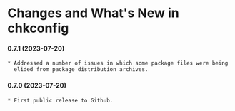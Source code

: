 # Changes and What's New in chkconfig

#### 0.7.1 (2023-07-20)

    * Addressed a number of issues in which some package files were being
      elided from package distribution archives.

#### 0.7.0 (2023-07-20)

    * First public release to Github.

